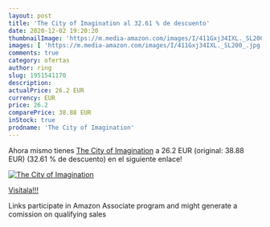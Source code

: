 ```yaml
---
layout: post
title: 'The City of Imagination al 32.61 % de descuento'
date: 2020-12-02 19:20:20
thumbnailImage: 'https://m.media-amazon.com/images/I/411Gxj34IXL._SL200_.jpg'
images: [ 'https://m.media-amazon.com/images/I/411Gxj34IXL._SL200_.jpg' ]
comments: true
category: ofertas
author: ring
slug: 1951541170
description:
actualPrice: 26.2 EUR
currency: EUR
price: 26.2
comparePrice: 38.88 EUR
inStock: true
prodname: 'The City of Imagination'
---
```


Ahora mismo tienes [The City of Imagination](https://www.amazon.es/dp/1951541170/?tag=tolees-21) a 26.2 EUR (original: 38.88 EUR) (32.61 %  de descuento) en el siguiente enlace!

[![The City of Imagination](https://m.media-amazon.com/images/I/411Gxj34IXL._SL200_.jpg)](https://www.amazon.es/dp/1951541170/?tag=tolees-21)

[Visítala!!!](https://www.amazon.es/dp/1951541170/?tag=tolees-21)

Links participate in Amazon Associate program and might generate a comission on qualifying sales
